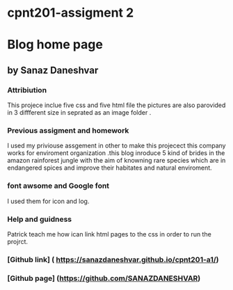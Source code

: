 
# cpnt201-assigment 2
# Blog home page
## by Sanaz Daneshvar
### Attribiution
This projece inclue five css and five html file the pictures are also parovided in 3 diffferent size in seprated as an image folder .
 ### Previous assigment and homework

I used my priviouse assgement in other to make this projecect
this company works for  enviroment organization .this blog inroduce 5 kind of brides in the amazon rainforest jungle with the aim of knowning rare species which are in endangered spices and improve their habitates and natural enviroment.
### font awsome  and Google font 
I used them for icon and log.
### Help and guidness
 Patrick teach me how ican link html pages to  the css in order to run  the projrct.
### [Github link] ( https://sanazdaneshvar.github.io/cpnt201-a1/)
### [Github page] (https://github.com/SANAZDANESHVAR)

